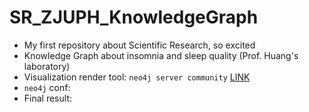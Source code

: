 # SR_ZJUPH_KnowledgeGraph

- My first repository about Scientific Research, so excited
- Knowledge Graph about insomnia and sleep quality (Prof. Huang's laboratory)
- Visualization render tool: `neo4j server community` [LINK](https://neo4j.com/)
- `neo4j` conf:
- Final result: 
